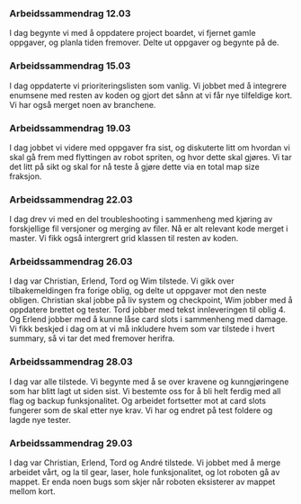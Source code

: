 ### Arbeidssammendrag 12.03
I dag begynte vi med å oppdatere project boardet, vi fjernet gamle oppgaver,
og planla tiden fremover. Delte ut oppgaver og begynte på de.

### Arbeidssammendrag 15.03
I dag oppdaterte vi prioriteringslisten som vanlig. Vi jobbet med å integrere enumsene med resten av koden og gjort det sånn at vi får nye tilfeldige kort. Vi har også merget noen av branchene.

### Arbeidssammendrag 19.03
I dag jobbet vi videre med oppgaver fra sist, og diskuterte litt om hvordan vi skal gå frem med flyttingen av robot spriten,
og hvor dette skal gjøres. Vi tar det litt på sikt og skal for nå teste å gjøre dette via en total map size fraksjon.

### Arbeidssammendrag 22.03
I dag drev vi med en del troubleshooting i sammenheng med kjøring av forskjellige fil versjoner og merging av filer. Nå er alt relevant kode merget i master. Vi fikk også intergrert grid klassen til resten av koden. 

### Arbeidssammendrag 26.03
I dag var Christian, Erlend, Tord og Wim tilstede. Vi gikk over tilbakemeldingen fra forige oblig, og delte ut oppgaver mot den neste obligen.
Christian skal jobbe på liv system og checkpoint, Wim jobber med å oppdatere brettet og tester. Tord jobber med tekst innleveringen til oblig 4.
Og Erlend jobber med å kunne låse card slots i sammenheng med damage.
Vi fikk beskjed i dag om at vi må inkludere hvem som var tilstede i hvert summary, så vi tar det med fremover herifra.

### Arbeidssammendrag 28.03
I dag var alle tilstede. Vi begynte med å se over kravene og kunngjøringene som har blitt lagt ut siden sist.
Vi bestemte oss for å bli helt ferdig med all flag og backup funksjonalitet. Og arbeidet fortsetter mot at card slots fungerer som de skal etter nye krav.
Vi har og endret på test foldere og lagde nye tester.

### Arbeidssammendrag 29.03
I dag var Christian, Erlend, Tord og André tilstede. Vi jobbet med å merge arbeidet vårt, og la til gear, laser, hole funksjonalitet, og lot roboten gå av mappet.
Er enda noen bugs som skjer når roboten eksisterer av mappet mellom kort.

